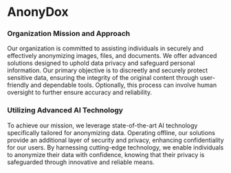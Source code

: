 # AnonyDox
### Organization Mission and Approach

Our organization is committed to assisting individuals in securely and effectively anonymizing images, files, and documents.
We offer advanced solutions designed to uphold data privacy and safeguard personal information.
Our primary objective is to discreetly and securely protect sensitive data, ensuring the integrity of the original content through user-friendly and dependable tools.
Optionally, this process can involve human oversight to further ensure accuracy and reliability.

### Utilizing Advanced AI Technology

To achieve our mission, we leverage state-of-the-art AI technology specifically tailored for anonymizing data.
Operating offline, our solutions provide an additional layer of security and privacy, enhancing confidentiality for our users.
By harnessing cutting-edge technology, we enable individuals to anonymize their data with confidence, knowing that their privacy is safeguarded through innovative and reliable means.

